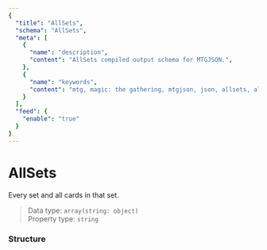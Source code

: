 ```yaml
---
{
  "title": "AllSets",
  "schema": "AllSets",
  "meta": [
    {
      "name": "description",
      "content": "AllSets compiled output schema for MTGJSON.",
    },
    {
      "name": "keywords",
      "content": "mtg, magic: the gathering, mtgjson, json, allsets, all sets",
    }
  ],
  "feed": {
    "enable": "true"
  }
}
---
```


# AllSets

Every set and all cards in that set.

> Data type: `array(string: object)`  
> Property type: `string`  

### Structure

<GenerateTable/>